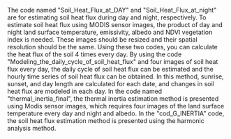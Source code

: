 The code named "Soil_Heat_Flux_at_DAY" and "Soil_Heat_Flux_at_night" are for estimating soil heat flux during day and night, respectively. To estimate soil heat flux using MODIS sensor images, the product of day and night land surface temperature, emissivity, albedo and NDVI vegetation index is needed. These images should be resized and their spatial resolution should be the same. Using these two codes, you can calculate the heat flux of the soil 4 times every day.
By using the code "Modeling_the_daily_cycle_of_soil_heat_flux" and four images of soil heat flux every day, the daily cycle of soil heat flux can be estimated and the hourly time series of soil heat flux can be obtained. In this method, sunrise, sunset, and day length are calculated for each date, and changes in soil heat flux are modeled in each day.
In the code named "thermal_inertia_final", the thermal inertia estimation method is presented using Modis sensor images, which requires four images of the land surface temperature every day and night and albedo.
In the "cod_G_INERTIA" code, the soil heat flux estimation method is presented using the harmonic analysis method.
